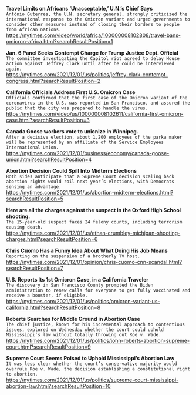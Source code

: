 **Travel Limits on Africans ‘Unacceptable,’ U.N.’s Chief Says**\
`António Guterres, the U.N. secretary general, strongly criticized the international response to the Omicron variant and urged governments to consider other measures instead of closing their borders to people from African nations.`\
https://nytimes.com/video/world/africa/100000008102808/travel-bans-omicron-africa.html?searchResultPosition=1

**Jan. 6 Panel Seeks Contempt Charge for Trump Justice Dept. Official**\
`The committee investigating the Capitol riot agreed to delay House action against Jeffrey Clark until after he could be interviewed again.`\
https://nytimes.com/2021/12/01/us/politics/jeffrey-clark-contempt-congress.html?searchResultPosition=2

**California Officials Address First U.S. Omicron Case**\
`Officials confirmed that the first case of the Omicron variant of the coronavirus in the U.S. was reported in San Francisco, and assured the public that the city was prepared to handle the virus.`\
https://nytimes.com/video/us/100000008102611/california-first-omicron-case.html?searchResultPosition=3

**Canada Goose workers vote to unionize in Winnipeg.**\
`After a decisive election, about 1,200 employees of the parka maker will be represented by an affiliate of the Service Employees International Union.`\
https://nytimes.com/2021/12/01/business/economy/canada-goose-union.html?searchResultPosition=4

**Abortion Decision Could Spill Into Midterm Elections**\
`Both sides anticipate that a Supreme Court decision scaling back abortion rights would roil next year’s elections, with Democrats sensing an advantage.`\
https://nytimes.com/2021/12/01/us/abortion-midterm-elections.html?searchResultPosition=5

**Here are all the charges against the suspect in the Oxford High School shooting.**\
`The 15-year-old suspect faces 24 felony counts, including terrorism causing death.`\
https://nytimes.com/2021/12/01/us/ethan-crumbley-michigan-shooting-charges.html?searchResultPosition=6

**Chris Cuomo Has a Funny Idea About What Doing His Job Means**\
`Reporting on the suspension of a brotherly TV host.`\
https://nytimes.com/2021/12/01/opinion/chris-cuomo-cnn-scandal.html?searchResultPosition=7

**U.S. Reports Its 1st Omicron Case, in a California Traveler**\
`The discovery in San Francisco County prompted the Biden administration to renew calls for everyone to get fully vaccinated and receive a booster, if eligible.`\
https://nytimes.com/2021/12/01/us/politics/omicron-variant-us-california.html?searchResultPosition=8

**Roberts Searches for Middle Ground in Abortion Case**\
`The chief justice, known for his incremental approach to contentious issues, explored on Wednesday whether the court could uphold Mississippi’s law without totally throwing out Roe v. Wade.`\
https://nytimes.com/2021/12/01/us/politics/john-roberts-abortion-supreme-court.html?searchResultPosition=9

**Supreme Court Seems Poised to Uphold Mississippi’s Abortion Law**\
`It was less clear whether the court’s conservative majority would overrule Roe v. Wade, the decision establishing a constitutional right to abortion.`\
https://nytimes.com/2021/12/01/us/politics/supreme-court-mississippi-abortion-law.html?searchResultPosition=10

